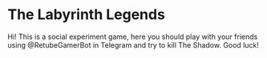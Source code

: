 # The Labyrinth Legends
Hi! This is a social experiment game, here you should play with your friends using @RetubeGamerBot in Telegram and try to kill The Shadow. Good luck!
